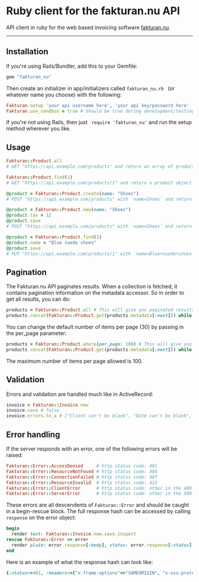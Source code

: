 Ruby client for the fakturan.nu API
==============================

API client in ruby for the web based invoicing software [fakturan.nu](https://www.fakturan.nu).

---

## Installation

If you're using Rails/Bundler, add this to your Gemfile:

```ruby
gem "fakturan_nu"
```

Then create an initializer in app/initializers called  ``` fakturan_nu.rb  ``` (or whatever name you choose) with the following:

```ruby
Fakturan.setup 'your api username here', 'your api key/password here'
Fakturan.use_sandbox = true # Should be true during development/testing and false in production.
```

If you're not using Rails, then just ``` require 'fakturan_nu'``` and run the setup method wherever you like.

## Usage

```ruby
Fakturan::Product.all
# GET "https://api.example.com/products" and return an array of product objects

Fakturan::Product.find(1)
# GET "https://api.example.com/products/1" and return a product object

@product = Fakturan::Product.create(name: "Shoes")
# POST "https://api.example.com/products" with `name=Shoes` and return the saved product object

@product = Fakturan::Product.new(name: "Shoes")
@product.tax = 12
@product.save
# POST "https://api.example.com/products" with `name=Shoes` and return the saved product object

@product = Fakturan::Product.find(1)
@product.name = "Blue suede shoes"
@product.save
# PUT "https://api.example.com/products/1" with `name=Blue+suede+shoes` and return the updated product object
```
## Pagination

The Fakturan.nu API paginates results. When a collection is fetched, it contains pagination information on the metadata accessor. So in order to get all results, you can do:

```ruby
products = Fakturan::Product.all # This will give you paginated results of 30 items per page by default
products.concat(Fakturan::Product.get(products.metadata[:next])) while products.metadata[:next]
```

You can change the default number of items per page (30) by passing in the per_page parameter:

```ruby
products = Fakturan::Product.where(per_page: 100) # This will give you paginated results of 100 items per page
products.concat(Fakturan::Product.get(products.metadata[:next])) while products.metadata[:next]
```

The maximum number of items per page allowed is 100.

## Validation

Errors and validation are handled much like in ActiveRecord:

```ruby
invoice = Fakturan::Invoice.new
invoice.save # false
invoice.errors.to_a # ["Client can't be blank", "Date can't be blank", "Date is invalid"]
```

## Error handling

If the server responds with an error, one of the following errors will be raised:

```ruby
Fakturan::Error::AccessDenied     # http status code: 401
Fakturan::Error::ResourceNotFound # http status code: 404
Fakturan::Error::ConnectionFailed # http status code: 407
Fakturan::Error::ResourceInvalid  # http status code: 422
Fakturan::Error::ClientError      # http status code: other in the 400-499 range
Fakturan::Error::ServerError      # http status code: other in the 500-599 range
```

These errors are all descendents of ```Fakturan::Error``` and should be caught in a begin-rescue block. The full response hash can be accessed by calling ```response``` on the error object:

```ruby
begin
  render text: Fakturan::Invoice.new.save.inspect
rescue Fakturan::Error => error
  render plain: error.response[:body], status: error.response[:status]
end
```

Here is an example of what the response hash can look like:

```ruby
{:status=>401, :headers=>{"x-frame-options"=>"SAMEORIGIN", "x-xss-protection"=>"1; mode=block", "x-content-type-options"=>"nosniff", "www-authenticate"=>"Basic realm=\"Application\"", "content-type"=>"text/html; charset=utf-8", "cache-control"=>"no-cache", "x-request-id"=>"5f1cbd61-8e45-43ff-acc0-902b531df682", "x-runtime"=>"0.015737", "connection"=>"close", "server"=>"thin 1.6.2 codename Doc Brown"}, :body=>"HTTP Basic: Access denied.\n"}
```


